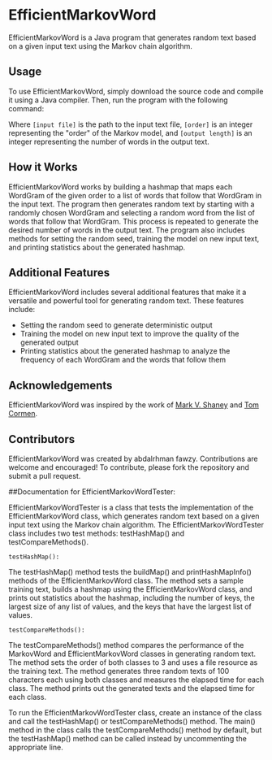 # EfficientMarkovWord

EfficientMarkovWord is a Java program that generates random text based on a given input text using the Markov chain algorithm. 

## Usage

To use EfficientMarkovWord, simply download the source code and compile it using a Java compiler. Then, run the program with the following command:



Where `[input file]` is the path to the input text file, `[order]` is an integer representing the "order" of the Markov model, and `[output length]` is an integer representing the number of words in the output text.

## How it Works

EfficientMarkovWord works by building a hashmap that maps each WordGram of the given order to a list of words that follow that WordGram in the input text. The program then generates random text by starting with a randomly chosen WordGram and selecting a random word from the list of words that follow that WordGram. This process is repeated to generate the desired number of words in the output text. The program also includes methods for setting the random seed, training the model on new input text, and printing statistics about the generated hashmap.

## Additional Features

EfficientMarkovWord includes several additional features that make it a versatile and powerful tool for generating random text. These features include:

- Setting the random seed to generate deterministic output
- Training the model on new input text to improve the quality of the generated output
- Printing statistics about the generated hashmap to analyze the frequency of each WordGram and the words that follow them



## Acknowledgements

EfficientMarkovWord was inspired by the work of [Mark V. Shaney](https://en.wikipedia.org/wiki/Mark_V._Shaney) and [Tom Cormen](https://en.wikipedia.org/wiki/Introduction_to_Algorithms).


## Contributors

EfficientMarkovWord was created by abdalrhman fawzy. Contributions are welcome and encouraged! To contribute, please fork the repository and submit a pull request.

##Documentation for EfficientMarkovWordTester:

EfficientMarkovWordTester is a class that tests the implementation of the EfficientMarkovWord class, which generates random text based on a given input text using the Markov chain algorithm. The EfficientMarkovWordTester class includes two test methods: testHashMap() and testCompareMethods().

    testHashMap():

The testHashMap() method tests the buildMap() and printHashMapInfo() methods of the EfficientMarkovWord class. The method sets a sample training text, builds a hashmap using the EfficientMarkovWord class, and prints out statistics about the hashmap, including the number of keys, the largest size of any list of values, and the keys that have the largest list of values.

    testCompareMethods():

The testCompareMethods() method compares the performance of the MarkovWord and EfficientMarkovWord classes in generating random text. The method sets the order of both classes to 3 and uses a file resource as the training text. The method generates three random texts of 100 characters each using both classes and measures the elapsed time for each class. The method prints out the generated texts and the elapsed time for each class.

To run the EfficientMarkovWordTester class, create an instance of the class and call the testHashMap() or testCompareMethods() method. The main() method in the class calls the testCompareMethods() method by default, but the testHashMap() method can be called instead by uncommenting the appropriate line.
